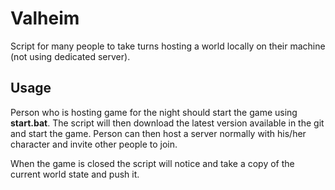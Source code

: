 # Valheim

Script for many people to take turns hosting a world locally on their machine (not using dedicated server).

## Usage

Person who is hosting game for the night should start the game using __start.bat__. The script will then download the latest version available in the git and start the game. Person can then host a server normally with his/her character and invite other people to join.

When the game is closed the script will notice and take a copy of the current world state and push it.
